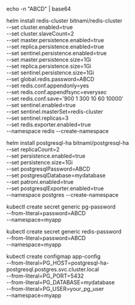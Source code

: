 echo -n "ABCD" | base64


helm install redis-cluster bitnami/redis-cluster \
  --set cluster.enabled=true \
  --set cluster.slaveCount=2 \
  --set master.persistence.enabled=true \
  --set replica.persistence.enabled=true \
  --set sentinel.persistence.enabled=true \
  --set master.persistence.size=1Gi \
  --set replica.persistence.size=1Gi \
  --set sentinel.persistence.size=1Gi \
  --set global.redis.password=ABCD \
  --set redis.conf.appendonly=yes \
  --set redis.conf.appendfsync=everysec \
  --set redis.conf.save='900 1 300 10 60 10000' \
  --set sentinel.enabled=true \
  --set sentinel.masterSet=redis-cluster \
  --set sentinel.replicas=3 \
  --set redis.exporter.enabled=true \
  --namespace redis --create-namespace

helm install postgresql-ha bitnami/postgresql-ha \
  --set replicaCount=2 \
  --set persistence.enabled=true \
  --set persistence.size=1Gi \
  --set postgresqlPassword=ABCD \
  --set postgresqlDatabase=mydatabase \
  --set patroni.enabled=true \
  --set postgresqlExporter.enabled=true \
  --namespace postgres --create-namespace

kubectl create secret generic pg-password \
  --from-literal=password=ABCD \
  --namespace=myapp



kubectl create secret generic redis-password \
  --from-literal=password=ABCD \
  --namespace=myapp


kubectl create configmap app-config \
  --from-literal=PG_HOST=postgresql-ha-postgresql.postgres.svc.cluster.local \
  --from-literal=PG_PORT=5432 \
  --from-literal=PG_DATABASE=mydatabase \
  --from-literal=PG_USER=your_pg_user \
  --namespace=myapp

